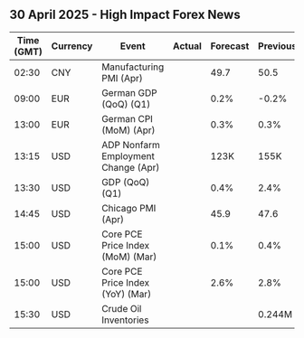 ## 30 April 2025 - High Impact Forex News

| Time (GMT) | Currency | Event | Actual | Forecast | Previous |
|------|----------|-------|--------|----------|----------|
| 02:30 | CNY | Manufacturing PMI (Apr) |  | 49.7 | 50.5 |
| 09:00 | EUR | German GDP (QoQ) (Q1) |  | 0.2% | -0.2% |
| 13:00 | EUR | German CPI (MoM) (Apr) |  | 0.3% | 0.3% |
| 13:15 | USD | ADP Nonfarm Employment Change (Apr) |  | 123K | 155K |
| 13:30 | USD | GDP (QoQ) (Q1) |  | 0.4% | 2.4% |
| 14:45 | USD | Chicago PMI (Apr) |  | 45.9 | 47.6 |
| 15:00 | USD | Core PCE Price Index (MoM) (Mar) |  | 0.1% | 0.4% |
| 15:00 | USD | Core PCE Price Index (YoY) (Mar) |  | 2.6% | 2.8% |
| 15:30 | USD | Crude Oil Inventories |  |  | 0.244M |
